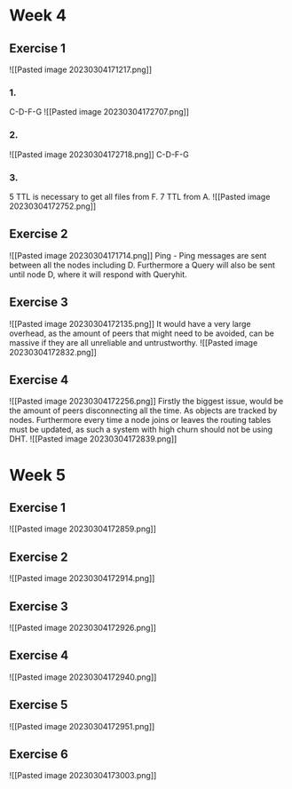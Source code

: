 # Week 4
## Exercise 1
![[Pasted image 20230304171217.png]]
### 1.
C-D-F-G
![[Pasted image 20230304172707.png]]
### 2.
![[Pasted image 20230304172718.png]]
C-D-F-G
### 3.
5 TTL is necessary to get all files from F.
7 TTL from A.
![[Pasted image 20230304172752.png]]
## Exercise 2
![[Pasted image 20230304171714.png]]
Ping - Ping messages are sent between all the nodes including D. Furthermore a Query will also be sent until node D, where it will respond with Queryhit.
## Exercise 3
![[Pasted image 20230304172135.png]]
It would have a very large overhead, as the amount of peers that might need to be avoided, can be massive if they are all unreliable and untrustworthy.
![[Pasted image 20230304172832.png]]
## Exercise 4
![[Pasted image 20230304172256.png]]
Firstly the biggest issue, would be the amount of peers disconnecting all the time. As objects are tracked by nodes. Furthermore every time a node joins or leaves the routing tables must be updated, as such a system with high churn should not be using DHT.
![[Pasted image 20230304172839.png]]
# Week 5
## Exercise 1
![[Pasted image 20230304172859.png]]

## Exercise 2
![[Pasted image 20230304172914.png]]

## Exercise 3
![[Pasted image 20230304172926.png]]

## Exercise 4
![[Pasted image 20230304172940.png]]

## Exercise 5
![[Pasted image 20230304172951.png]]

## Exercise 6
![[Pasted image 20230304173003.png]]